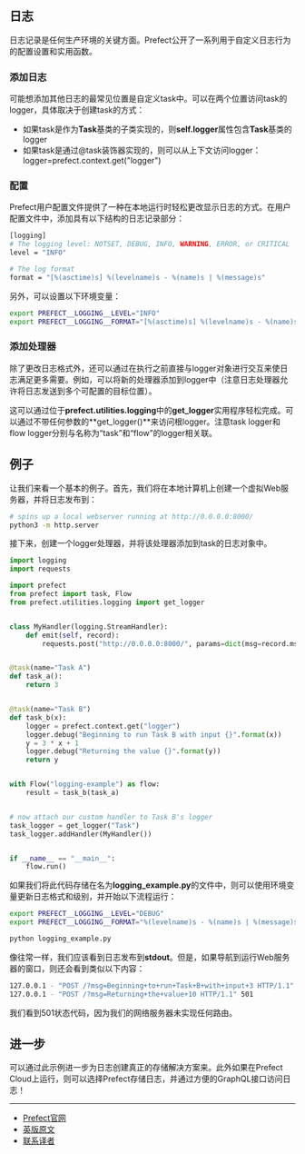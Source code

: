 ## 日志

日志记录是任何生产环境的关键方面。Prefect公开了一系列用于自定义日志行为的配置设置和实用函数。

### 添加日志

可能想添加其他日志的最常见位置是自定义task中。可以在两个位置访问task的logger，具体取决于创建task的方式：

 - 如果task是作为**Task**基类的子类实现的，则**self.logger**属性包含**Task**基类的logger
 - 如果task是通过@task装饰器实现的，则可以从上下文访问logger：logger=prefect.context.get("logger")

### 配置

Prefect用户配置文件提供了一种在本地运行时轻松更改显示日志的方式。在用户配置文件中，添加具有以下结构的日志记录部分：

````bash
[logging]
# The logging level: NOTSET, DEBUG, INFO, WARNING, ERROR, or CRITICAL
level = "INFO"

# The log format
format = "[%(asctime)s] %(levelname)s - %(name)s | %(message)s"
````

另外，可以设置以下环境变量：

````bash
export PREFECT__LOGGING__LEVEL="INFO"
export PREFECT__LOGGING__FORMAT="[%(asctime)s] %(levelname)s - %(name)s | %(message)s"
````

### 添加处理器

除了更改日志格式外，还可以通过在执行之前直接与logger对象进行交互来使日志满足更多需要。例如，可以将新的处理器添加到logger中（注意日志处理器允许将日志发送到多个可配置的目标位置）。

这可以通过位于**prefect.utilities.logging**中的**get_logger**实用程序轻松完成。可以通过不带任何参数的**get_logger()**来访问根logger。注意task logger和flow logger分别与名称为“task”和“flow”的logger相关联。

## 例子

让我们来看一个基本的例子。首先，我们将在本地计算机上创建一个虚拟Web服务器，并将日志发布到：

````bash
# spins up a local webserver running at http://0.0.0.0:8000/
python3 -m http.server
````

接下来，创建一个logger处理器，并将该处理器添加到task的日志对象中。

````Python
import logging
import requests

import prefect
from prefect import task, Flow
from prefect.utilities.logging import get_logger


class MyHandler(logging.StreamHandler):
    def emit(self, record):
        requests.post("http://0.0.0.0:8000/", params=dict(msg=record.msg))


@task(name="Task A")
def task_a():
    return 3


@task(name="Task B")
def task_b(x):
    logger = prefect.context.get("logger")
    logger.debug("Beginning to run Task B with input {}".format(x))
    y = 3 * x + 1
    logger.debug("Returning the value {}".format(y))
    return y


with Flow("logging-example") as flow:
    result = task_b(task_a)


# now attach our custom handler to Task B's logger
task_logger = get_logger("Task")
task_logger.addHandler(MyHandler())


if __name__ == "__main__":
    flow.run()
````

如果我们将此代码存储在名为**logging_example.py**的文件中，则可以使用环境变量更新日志格式和级别，并开始以下流程运行：

````bash
export PREFECT__LOGGING__LEVEL="DEBUG"
export PREFECT__LOGGING__FORMAT="%(levelname)s - %(name)s | %(message)s"

python logging_example.py
````

像往常一样，我们应该看到日志发布到**stdout**。但是，如果导航到运行Web服务器的窗口，则还会看到类似以下内容：

````bash
127.0.0.1 - "POST /?msg=Beginning+to+run+Task+B+with+input+3 HTTP/1.1" 501
127.0.0.1 - "POST /?msg=Returning+the+value+10 HTTP/1.1" 501
````

我们看到501状态代码，因为我们的网络服务器未实现任何路由。

## 进一步

可以通过此示例进一步为日志创建真正的存储解决方案来。此外如果在Prefect Cloud上运行，则可以选择Prefect存储日志，并通过方便的GraphQL接口访问日志！

***

- [Prefect官网](https://www.prefect.io/)
- [英版原文](https://docs.prefect.io/core/advanced_tutorials/custom-logs.html)
- [联系译者](https://github.com/listen-lavender)
